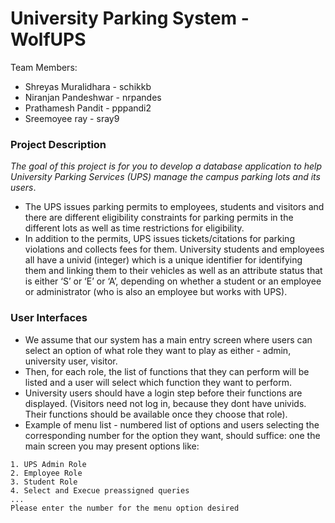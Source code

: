# University Parking System - WolfUPS
Team Members:
* Shreyas Muralidhara - schikkb
* Niranjan Pandeshwar - nrpandes
* Prathamesh Pandit - pppandi2
* Sreemoyee ray - sray9

### Project Description
*The goal of this project is for you to develop a database application to help University Parking Services (UPS) manage the campus parking lots and its users*. 
* The UPS issues parking permits to employees, students and visitors and there are different eligibility constraints for parking permits in the different lots as well as time restrictions for eligibility. 
* In addition to the permits, UPS issues tickets/citations for parking violations and collects fees for them. University students and employees all have a univid (integer) which is a unique identifier for identifying them and linking them to their vehicles as well as an attribute status that is either ‘S’ or ‘E’ or ‘A’, depending on whether a student or an employee or administrator (who is also an employee but works with UPS).

### User Interfaces 
* We assume that our system has a main entry screen where users can select an option of what role they want to play as either - admin, university user, visitor. 
* Then, for each role, the list of functions that they can perform will be listed and a user will select which function they want to perform. 
* University users should have a login step before their functions are displayed. (Visitors need not log in, because they dont have univids. Their functions should be available once they choose that role). 
* Example of menu list - numbered list of options and users selecting the corresponding number for the option they want, should suffice:
one the main screen you may present options like:
```   
1. UPS Admin Role
2. Employee Role
3. Student Role
4. Select and Execue preassigned queries
...
Please enter the number for the menu option desired
```

